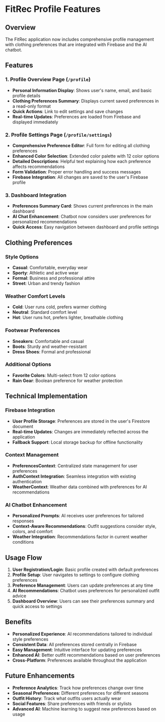 # FitRec Profile Features

## Overview
The FitRec application now includes comprehensive profile management with clothing preferences that are integrated with Firebase and the AI chatbot.

## Features

### 1. Profile Overview Page (`/profile`)
- **Personal Information Display**: Shows user's name, email, and basic profile details
- **Clothing Preferences Summary**: Displays current saved preferences in a read-only format
- **Quick Actions**: Link to edit settings and save changes
- **Real-time Updates**: Preferences are loaded from Firebase and displayed immediately

### 2. Profile Settings Page (`/profile/settings`)
- **Comprehensive Preference Editor**: Full form for editing all clothing preferences
- **Enhanced Color Selection**: Extended color palette with 12 color options
- **Detailed Descriptions**: Helpful text explaining how each preference affects recommendations
- **Form Validation**: Proper error handling and success messages
- **Firebase Integration**: All changes are saved to the user's Firebase profile

### 3. Dashboard Integration
- **Preferences Summary Card**: Shows current preferences in the main dashboard
- **AI Chat Enhancement**: Chatbot now considers user preferences for personalized recommendations
- **Quick Access**: Easy navigation between dashboard and profile settings

## Clothing Preferences

### Style Options
- **Casual**: Comfortable, everyday wear
- **Sporty**: Athletic and active wear  
- **Formal**: Business and professional attire
- **Street**: Urban and trendy fashion

### Weather Comfort Levels
- **Cold**: User runs cold, prefers warmer clothing
- **Neutral**: Standard comfort level
- **Hot**: User runs hot, prefers lighter, breathable clothing

### Footwear Preferences
- **Sneakers**: Comfortable and casual
- **Boots**: Sturdy and weather-resistant
- **Dress Shoes**: Formal and professional

### Additional Options
- **Favorite Colors**: Multi-select from 12 color options
- **Rain Gear**: Boolean preference for weather protection

## Technical Implementation

### Firebase Integration
- **User Profile Storage**: Preferences are stored in the user's Firestore document
- **Real-time Updates**: Changes are immediately reflected across the application
- **Fallback Support**: Local storage backup for offline functionality

### Context Management
- **PreferencesContext**: Centralized state management for user preferences
- **AuthContext Integration**: Seamless integration with existing authentication
- **WeatherContext**: Weather data combined with preferences for AI recommendations

### AI Chatbot Enhancement
- **Personalized Prompts**: AI receives user preferences for tailored responses
- **Context-Aware Recommendations**: Outfit suggestions consider style, colors, and comfort
- **Weather Integration**: Recommendations factor in current weather conditions

## Usage Flow

1. **User Registration/Login**: Basic profile created with default preferences
2. **Profile Setup**: User navigates to settings to configure clothing preferences
3. **Preference Management**: Users can update preferences at any time
4. **AI Recommendations**: Chatbot uses preferences for personalized outfit advice
5. **Dashboard Overview**: Users can see their preferences summary and quick access to settings

## Benefits

- **Personalized Experience**: AI recommendations tailored to individual style preferences
- **Consistent Data**: All preferences stored centrally in Firebase
- **Easy Management**: Intuitive interface for updating preferences
- **Enhanced AI**: Better outfit recommendations based on user preferences
- **Cross-Platform**: Preferences available throughout the application

## Future Enhancements

- **Preference Analytics**: Track how preferences change over time
- **Seasonal Preferences**: Different preferences for different seasons
- **Outfit History**: Track what outfits users actually wear
- **Social Features**: Share preferences with friends or stylists
- **Advanced AI**: Machine learning to suggest new preferences based on usage 
